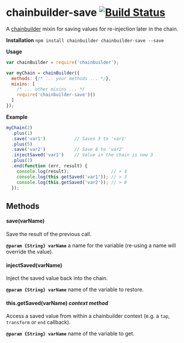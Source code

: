 # chainbuilder-save [![Build Status](https://travis-ci.org/andrewpmckenzie/chainbuilder-save.svg)](https://travis-ci.org/andrewpmckenzie/chainbuilder-save)

A [chainbuilder](https://www.npmjs.com/package/chainbuilder) mixin for saving values for re-injection later in the chain. 

**Installation** `npm install chainbuilder chainbuilder-save --save`

**Usage**  
```javascript
var chainBuilder = require('chainbuilder');

var myChain = chainBuilder({
  methods: {/* ... your methods ... */},
  mixins: [
    /* ... other mixins ... */
    require('chainbuilder-save')()
  ]
});
```

**Example**  

```javascript
myChain(2)
  .plus(1)
  .save('var1')           // Saves 3 to 'var1'
  .plus(5)
  .save('var2')           // Save 8 to 'var2'
  .injectSaved('var1')    // Value in the chain is now 3
  .plus(1)
  .end(function (err, result) {
    console.log(result);                // > 4
    console.log(this.getSaved('var1')); // > 3
    console.log(this.getSaved('var2')); // > 8
  });
```

## Methods

#### save(varName)
Save the result of the previous call.

**`@param {String} varName`** a name for the variable (re-using a name will override the value).

#### injectSaved(varName)
Inject the saved value back into the chain.

**`@param {String} varName`** name of the variable to restore.

#### this.getSaved(varName) _context method_
Access a saved value from within a chainbuilder context (e.g. a `tap`, `transform` or `end` callback).

**`@param {String} varName`** name of the variable to get.
